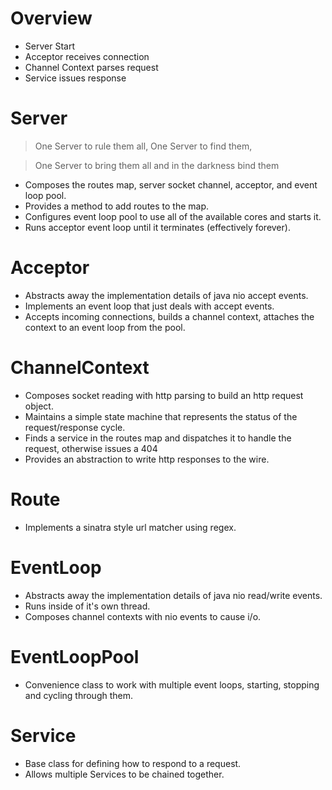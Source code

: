 # Overview

* Server Start
* Acceptor receives connection
* Channel Context parses request
* Service issues response

# Server

> One Server to rule them all, One Server to find them,

> One Server to bring them all and in the darkness bind them

 * Composes the routes map, server socket channel, acceptor, and event loop pool.
 * Provides a method to add routes to the map.
 * Configures event loop pool to use all of the available cores and starts it.
 * Runs acceptor event loop until it terminates (effectively forever).
 
# Acceptor

 * Abstracts away the implementation details of java nio accept events.
 * Implements an event loop that just deals with accept events.
 * Accepts incoming connections, builds a channel context, attaches the context to an event loop from the pool.

# ChannelContext

 * Composes socket reading with http parsing to build an http request object.
 * Maintains a simple state machine that represents the status of the request/response cycle.
 * Finds a service in the routes map and dispatches it to handle the request, otherwise issues a 404
 * Provides an abstraction to write http responses to the wire.

# Route

 * Implements a sinatra style url matcher using regex.

# EventLoop

 * Abstracts away the implementation details of java nio read/write events.
 * Runs inside of it's own thread.
 * Composes channel contexts with nio events to cause i/o.

# EventLoopPool

 * Convenience class to work with multiple event loops, starting, stopping and cycling through them.

# Service

 * Base class for defining how to respond to a request.
 * Allows multiple Services to be chained together.
